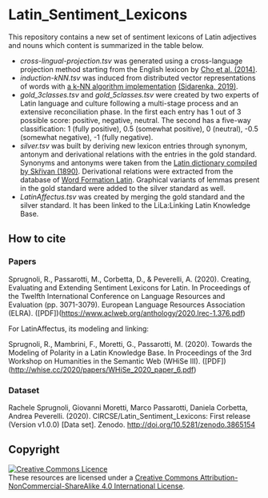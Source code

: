 # Latin_Sentiment_Lexicons
This repository contains a new set of sentiment lexicons of Latin adjectives and nouns which content is summarized in the table below.
- *cross-lingual-projection.tsv* was generated using a cross-language projection method starting from the English lexicon by [Cho et al. (2014)](https://www.sciencedirect.com/science/article/pii/S0950705114002196 "Cho et al. (2014)").
- *induction-kNN.tsv* was induced from distributed vector representations of words with [a k-NN algorithm implementation](https://github.com/WladimirSidorenko/SentiLex "a k-NN algorithm implementation") [(Sidarenka, 2019)](https://publishup.uni-potsdam.de/frontdoor/index/index/docId/43742 "(Sidarenka, 2019)").
- *gold_3classes.tsv* and *gold_5classes.tsv* were created by two experts of Latin language and culture following a multi-stage process and an extensive reconciliation phase. In the first each entry has 1 out of 3 possible score: positive, negative, neutral. The second has a five-way classification: 1 (fully positive), 0.5 (somewhat positive), 0 (neutral), -0.5 (somewhat negative), -1 (fully negative).
- *silver.tsv* was built by deriving new lexicon entries through synonym, antonym and derivational relations with the entries in the gold standard. Synonyms and antonyms were taken from the [Latin dictionary compiled by Skřivan (1890)](https://github.com/nikita-moor/latin-dictionary/tree/master/Skrivan1890 "Latin dictionary compiled by Skřivan (1890)"). Derivational relations were extracted from the database of [Word Formation Latin](http://wfl.marginalia.it/ "Word Formation Latin"). Graphical variants of lemmas present in the gold standard were added to the silver standard as well.
- *LatinAffectus.tsv* was created by merging the gold standard and the silver standard. It has been linked to the LiLa:Linking Latin Knowledge Base.

## How to cite
### Papers
Sprugnoli, R., Passarotti, M., Corbetta, D., & Peverelli, A. (2020). Creating, Evaluating and Extending Sentiment Lexicons for Latin. In Proceedings of the Twelfth International Conference on Language Resources and Evaluation (pp. 3071-3079). European Language Resources Association (ELRA). ([PDF])(https://www.aclweb.org/anthology/2020.lrec-1.376.pdf)

For LatinAffectus, its modeling and linking:

Sprugnoli, R., Mambrini, F., Moretti, G., Passarotti, M. (2020). Towards the Modeling of Polarity in a Latin Knowledge Base. In Proceedings of the 3rd Workshop on Humanities in the Semantic Web (WHiSe III). ([PDF])(http://whise.cc/2020/papers/WHiSe_2020_paper_6.pdf)

### Dataset
Rachele Sprugnoli, Giovanni Moretti, Marco Passarotti, Daniela Corbetta, Andrea Peverelli. (2020). CIRCSE/Latin_Sentiment_Lexicons: First release (Version v1.0.0) [Data set]. Zenodo. http://doi.org/10.5281/zenodo.3865154

## Copyright
<a rel="license" href="http://creativecommons.org/licenses/by-nc-sa/4.0/"><img alt="Creative Commons Licence" style="border-width:0" src="https://i.creativecommons.org/l/by-nc-sa/4.0/88x31.png" /></a><br />These resources are licensed under a <a rel="license" href="http://creativecommons.org/licenses/by-nc-sa/4.0/">Creative Commons Attribution-NonCommercial-ShareAlike 4.0 International License</a>.
